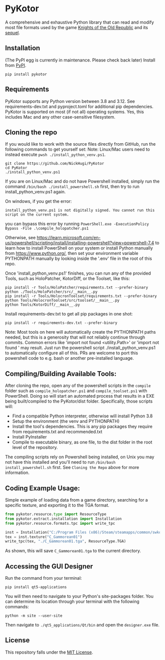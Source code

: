 PyKotor
=======
A comprehensive and exhaustive Python library that can read and modify most file formats used by the game [Knights of the Old Republic](https://en.wikipedia.org/wiki/Star_Wars:_Knights_of_the_Old_Republic_(video_game)) and its [sequel](https://en.wikipedia.org/wiki/Star_Wars_Knights_of_the_Old_Republic_II:_The_Sith_Lords).

## Installation
(The PyPI egg is currently in maintenance. Please check back later) Install from [PyPI](https://pypi.org/project/PyKotor/).
```commandline
pip install pykotor
```

## Requirements
PyKotor supports any Python version between 3.8 and 3.12. See requirements-dev.txt and pyproject.toml for additional pip dependencies.
PyKotor is supported on most (if not all) operating systems. Yes, this includes Mac and any other case-sensitive filesystem.

## Cloning the repo
If you would like to work with the source files directly from GitHub, run the following commands to get yourself set:
Note: Linux/Mac users need to instead execute `pwsh ./install_python_venv.ps1`.
```commandline
git clone https://github.com/NickHugi/PyKotor
cd PyKotor
./install_python_venv.ps1
```
If you are on Linux/Mac and do not have Powershell installed, simply run the command `/bin/bash ./install_powershell.sh` first, then try to run install_python_venv.ps1 again.

On windows, if you get the error:
```
install_python_venv.ps1 is not digitally signed. You cannot run this script on the current system.
```
you can bypass this error by running `PowerShell.exe -ExecutionPolicy Bypass -File .\compile_holopatcher.ps1`

Otherwise, see https://learn.microsoft.com/en-us/powershell/scripting/install/installing-powershell?view=powershell-7.4 to learn how to install PowerShell on your system or install Python manually from https://www.python.org/, then set your environment variable PYTHONPATH manually by looking inside the '.env' file in the root of this repo.


Once 'install_python_venv.ps1' finishes, you can run any of the provided Tools, such as HoloPatcher, KotorDiff, or the Toolset, like this:
```commandline
pip install -r Tools/HoloPatcher/requirements.txt --prefer-binary
python ./Tools/HoloPatcher/src/__main__.py
pip install -r Tools/HolocronToolset/requirements.txt --prefer-binary
python Tools/HolocronToolset/src/toolset/__main__.py
python Tools/KotorDiff/__main__.py
```

Install requirements-dev.txt to get all pip packages in one shot:
```commandline
pip install -r requirements-dev.txt --prefer-binary
```
Note: Most tools on here will automatically create the PYTHONPATH paths needed, but this is a generosity that will not reliably continue through commits. Common errors like 'import not found <utility.Path>' or 'import not found <pykotor>' may result. Just run the powershell script ./install_python_venv.ps1 to automatically configure all of this. PRs are welcome to port this powershell code to e.g. bash or another pre-installed language.

## Compiling/Building Available Tools:
After cloning the repo, open any of the powershell scripts in the `compile` folder such as `compile_holopatcher.ps1` and `compile_toolset.ps1` with PowerShell. Doing so will start an automated process that results in a EXE being built/compiled to the PyKotor/dist folder. Specifically, those scripts will:
- Find a compatible Python interpreter, otherwise will install Python 3.8
- Setup the environment (the venv and PYTHONPATH)
- Install the tool's dependencies. This is any pip packages they require from requirements.txt and recommended.txt
- Install PyInstaller
- Compile to executable binary, as one file, to the dist folder in the root level of the repository.

The compiling scripts rely on Powershell being installed, on Unix you may not have this installed and you'll need to run `/bin/bash install_powershell.sh` first. See `Cloning the Repo` above for more information.


## Coding Example Usage:
Simple example of loading data from a game directory, searching for a specific texture, and exporting it to the TGA format.
```python
from pykotor.resource.type import ResourceType
from pykotor.extract.installation import Installation
from pykotor.resource.formats.tpc import write_tpc

inst = Installation("C:/Program Files (x86)/Steam/steamapps/common/swkotor")
tex = inst.texture("C_Gammorean01")
write_tpc(tex, "./C_Gammorean01.tga", ResourceType.TGA)
```
As shown, this will save `C_Gammorean01.tga` to the current directory.

## Accessing the GUI Designer

Run the command from your terminal:

```commandline
pip install qt5-applications
```

You will then need to navigate to your Python's site-packages folder. You can determine its location through your terminal
with the following commands:

```commandline
python -m site --user-site
```

Then navigate to ```./qt5_applications/Qt/bin``` and open the ```designer.exe``` file.

## License
This repository falls under the [MIT License](https://github.com/NickHugi/PyKotor/blob/master/README.md).
